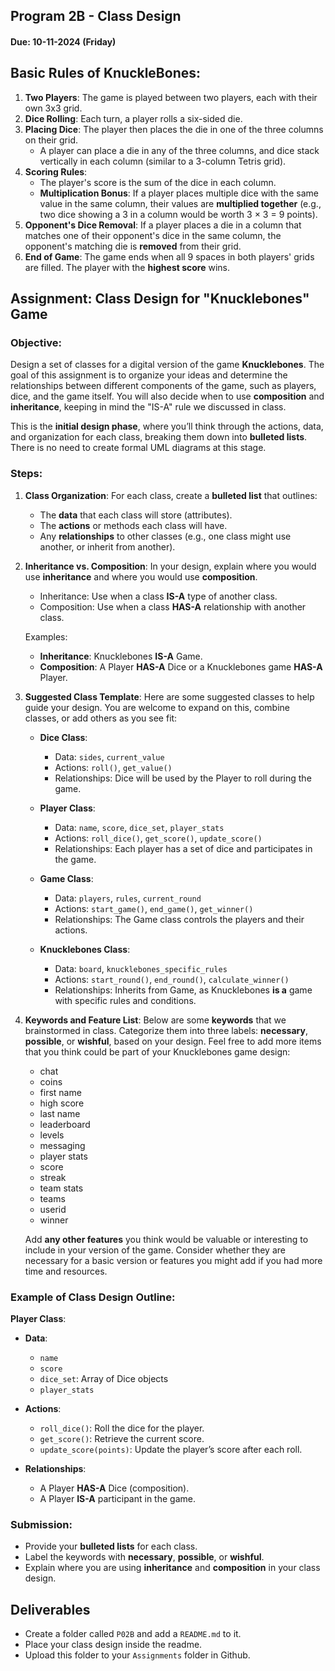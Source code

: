## Program 2B - Class Design

#### Due: 10-11-2024 (Friday)

## Basic Rules of KnuckleBones:

1. **Two Players**: The game is played between two players, each with their own 3x3 grid.
2. **Dice Rolling**: Each turn, a player rolls a six-sided die.
3. **Placing Dice**: The player then places the die in one of the three columns on their grid.
   - A player can place a die in any of the three columns, and dice stack vertically in each column (similar to a 3-column Tetris grid).
4. **Scoring Rules**:
   - The player's score is the sum of the dice in each column.
   - **Multiplication Bonus**: If a player places multiple dice with the same value in the same column, their values are **multiplied together** (e.g., two dice showing a 3 in a column would be worth 3 × 3 = 9 points).
5. **Opponent's Dice Removal**: If a player places a die in a column that matches one of their opponent's dice in the same column, the opponent's matching die is **removed** from their grid.
6. **End of Game**: The game ends when all 9 spaces in both players' grids are filled. The player with the **highest score** wins.

## Assignment: Class Design for "Knucklebones" Game

### Objective:
Design a set of classes for a digital version of the game **Knucklebones**. The goal of this assignment is to organize your ideas and determine the relationships between different components of the game, such as players, dice, and the game itself. You will also decide when to use **composition** and **inheritance**, keeping in mind the "IS-A" rule we discussed in class.

This is the **initial design phase**, where you’ll think through the actions, data, and organization for each class, breaking them down into **bulleted lists**. There is no need to create formal UML diagrams at this stage.

### Steps:

1. **Class Organization**:
   For each class, create a **bulleted list** that outlines:
   - The **data** that each class will store (attributes).
   - The **actions** or methods each class will have.
   - Any **relationships** to other classes (e.g., one class might use another, or inherit from another).

2. **Inheritance vs. Composition**:
   In your design, explain where you would use **inheritance** and where you would use **composition**. 
   - Inheritance: Use when a class **IS-A** type of another class.
   - Composition: Use when a class **HAS-A** relationship with another class.

   Examples:
   - **Inheritance**: Knucklebones **IS-A** Game.
   - **Composition**: A Player **HAS-A** Dice or a Knucklebones game **HAS-A** Player.

3. **Suggested Class Template**:
   Here are some suggested classes to help guide your design. You are welcome to expand on this, combine classes, or add others as you see fit:

   - **Dice Class**: 
     - Data: `sides`, `current_value`
     - Actions: `roll()`, `get_value()`
     - Relationships: Dice will be used by the Player to roll during the game.
   
   - **Player Class**:
     - Data: `name`, `score`, `dice_set`, `player_stats`
     - Actions: `roll_dice()`, `get_score()`, `update_score()`
     - Relationships: Each player has a set of dice and participates in the game.
   
   - **Game Class**:
     - Data: `players`, `rules`, `current_round`
     - Actions: `start_game()`, `end_game()`, `get_winner()`
     - Relationships: The Game class controls the players and their actions.

   - **Knucklebones Class**:
     - Data: `board`, `knucklebones_specific_rules`
     - Actions: `start_round()`, `end_round()`, `calculate_winner()`
     - Relationships: Inherits from Game, as Knucklebones **is a** game with specific rules and conditions.

4. **Keywords and Feature List**:
   Below are some **keywords** that we brainstormed in class. Categorize them into three labels: **necessary**, **possible**, or **wishful**, based on your design. Feel free to add more items that you think could be part of your Knucklebones game design:

   - chat
   - coins
   - first name
   - high score
   - last name
   - leaderboard
   - levels
   - messaging
   - player stats
   - score
   - streak
   - team stats
   - teams
   - userid
   - winner

   Add **any other features** you think would be valuable or interesting to include in your version of the game. Consider whether they are necessary for a basic version or features you might add if you had more time and resources.


### Example of Class Design Outline:

**Player Class**:
- **Data**:
  - `name`
  - `score`
  - `dice_set`: Array of Dice objects
  - `player_stats`
  
- **Actions**:
  - `roll_dice()`: Roll the dice for the player.
  - `get_score()`: Retrieve the current score.
  - `update_score(points)`: Update the player’s score after each roll.

- **Relationships**:
  - A Player **HAS-A** Dice (composition).
  - A Player **IS-A** participant in the game.

### Submission:
- Provide your **bulleted lists** for each class.
- Label the keywords with **necessary**, **possible**, or **wishful**.
- Explain where you are using **inheritance** and **composition** in your class design.

## Deliverables

- Create a folder called `P02B` and add a `README.md` to it.
- Place your class design inside the readme. 
- Upload this folder to your `Assignments` folder in Github.